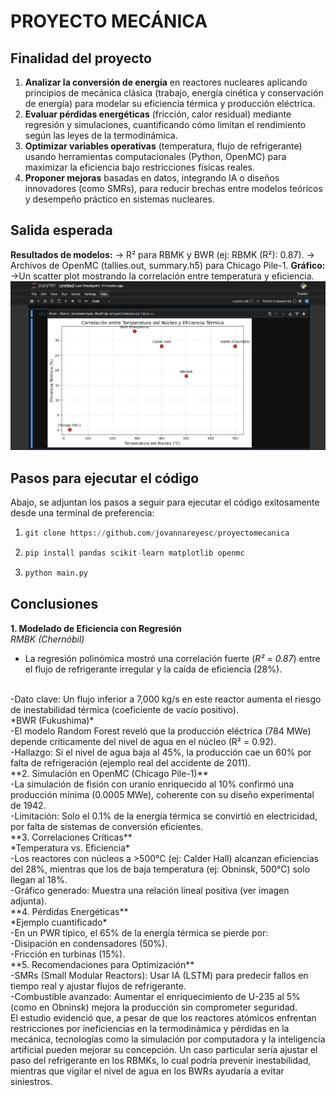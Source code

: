 # PROYECTO MECÁNICA
## Finalidad del proyecto
 
1. **Analizar la conversión de energía** en reactores nucleares aplicando principios de mecánica clásica (trabajo, energía cinética y conservación de energía) para modelar su eficiencia térmica y producción eléctrica.  
2. **Evaluar pérdidas energéticas** (fricción, calor residual) mediante regresión y simulaciones, cuantificando cómo limitan el rendimiento según las leyes de la termodinámica.  
3. **Optimizar variables operativas** (temperatura, flujo de refrigerante) usando herramientas computacionales (Python, OpenMC) para maximizar la eficiencia bajo restricciones físicas reales.  
4. **Proponer mejoras** basadas en datos, integrando IA o diseños innovadores (como SMRs), para reducir brechas entre modelos teóricos y desempeño práctico en sistemas nucleares.  

## Salida esperada

**Resultados de modelos:**
-> R² para RBMK y BWR (ej: RBMK (R²): 0.87).
-> Archivos de OpenMC (tallies.out, summary.h5) para Chicago Pile-1.
**Gráfico:**
->Un scatter plot mostrando la correlación entre temperatura y eficiencia.
![scatterplot](scatterplot.png)

## Pasos para ejecutar el código
Abajo, se adjuntan los pasos a seguir para ejecutar el código exitosamente desde una terminal de preferencia:

1.
   ```python
   git clone https://github.com/jovannareyesc/proyectomecanica
   ```
2. 
   ```python
   pip install pandas scikit-learn matplotlib openmc
   ```
3. 
   ```python
   python main.py
   ```

## Conclusiones
**1. Modelado de Eficiencia con Regresión**
<br />
 *RMBK (Chernóbil)*
- La regresión polinómica mostró una correlación fuerte (*R² = 0.87*) entre el flujo de refrigerante irregular y la caída de eficiencia (28%).
 <br />
-Dato clave: Un flujo inferior a 7,000 kg/s en este reactor aumenta el riesgo de inestabilidad térmica (coeficiente de vacío positivo).
<br />
*BWR (Fukushima)*
<br />
  -El modelo Random Forest reveló que la producción eléctrica (784 MWe) depende críticamente del nivel de agua en el núcleo (R² = 0.92).
  <br />
-Hallazgo: Si el nivel de agua baja al 45%, la producción cae un 60% por falta de refrigeración (ejemplo real del accidente de 2011).
<br />
**2. Simulación en OpenMC (Chicago Pile-1)**
  <br />
  -La simulación de fisión con uranio enriquecido al 10% confirmó una producción mínima (0.0005 MWe), coherente con su diseño experimental de 1942.
<br />
-Limitación: Solo el 0.1% de la energía térmica se convirtió en electricidad, por falta de sistemas de conversión eficientes.
<br />
**3. Correlaciones Críticas**
<br />
*Temperatura vs. Eficiencia*
<br />
  -Los reactores con núcleos a >500°C (ej: Calder Hall) alcanzan eficiencias del 28%, mientras que los de baja temperatura (ej: Obninsk, 500°C) solo llegan al 18%.
  <br />
-Gráfico generado: Muestra una relación lineal positiva (ver imagen adjunta).
<br />
**4. Pérdidas Energéticas**
<br />
*Ejemplo cuantificado*
<br />
-En un PWR típico, el 65% de la energía térmica se pierde por:
<br />
-Disipación en condensadores (50%).
<br />
-Fricción en turbinas (15%).
<br />
**5. Recomendaciones para Optimización**
  <br />
-SMRs (Small Modular Reactors): Usar IA (LSTM) para predecir fallos en tiempo real y ajustar flujos de refrigerante.
<br />
-Combustible avanzado: Aumentar el enriquecimiento de U-235 al 5% (como en Obninsk) mejora la producción sin comprometer seguridad.
  <br />
El estudio evidenció que, a pesar de que los reactores atómicos enfrentan restricciones por ineficiencias en la termodinámica y pérdidas en la mecánica, tecnologías como la simulación por computadora y la inteligencia artificial pueden mejorar su concepción.  Un caso particular sería ajustar el paso del refrigerante en los RBMKs, lo cual podría prevenir inestabilidad, mientras que vigilar el nivel de agua en los BWRs ayudaría a evitar siniestros. 
